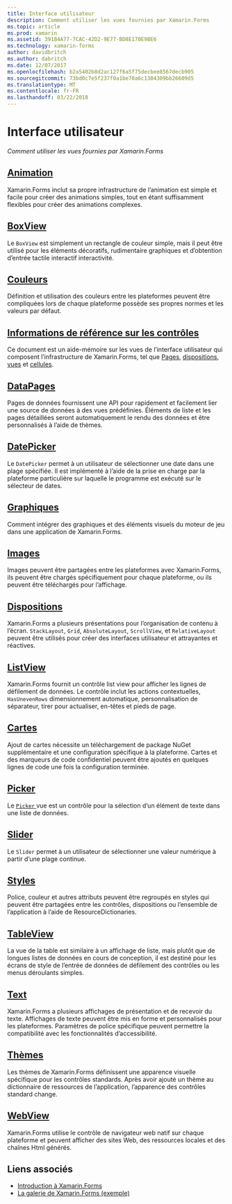 ```yaml
---
title: Interface utilisateur
description: Comment utiliser les vues fournies par Xamarin.Forms
ms.topic: article
ms.prod: xamarin
ms.assetid: 391B4A77-7CAC-42D2-9E77-BD8E170E9BE6
ms.technology: xamarin-forms
author: davidbritch
ms.author: dabritch
ms.date: 12/07/2017
ms.openlocfilehash: b2a5402b8d2ac127f6a5f75decbee8567decb905
ms.sourcegitcommit: 73bd0c7e5f237f0a1be70a6c1384309bb26609d5
ms.translationtype: MT
ms.contentlocale: fr-FR
ms.lasthandoff: 03/22/2018
---
```

# <a name="user-interface"></a>Interface utilisateur

_Comment utiliser les vues fournies par Xamarin.Forms_

## <a name="animationanimationindexmd"></a>[Animation](animation/index.md)

Xamarin.Forms inclut sa propre infrastructure de l’animation est simple et facile pour créer des animations simples, tout en étant suffisamment flexibles pour créer des animations complexes.

## <a name="boxviewboxviewmd"></a>[BoxView](boxview.md)

Le `BoxView` est simplement un rectangle de couleur simple, mais il peut être utilisé pour les éléments décoratifs, rudimentaire graphiques et d’obtention d’entrée tactile interactif interactivité.

## <a name="colorscolorsmd"></a>[Couleurs](colors.md)

Définition et utilisation des couleurs entre les plateformes peuvent être compliquées lors de chaque plateforme possède ses propres normes et les valeurs par défaut.

## <a name="controls-referencecontrolsindexmd"></a>[Informations de référence sur les contrôles](controls/index.md)

Ce document est un aide-mémoire sur les vues de l’interface utilisateur qui composent l’infrastructure de Xamarin.Forms, tel que [Pages](~/xamarin-forms/user-interface/controls/pages.md), [dispositions](~/xamarin-forms/user-interface/controls/layouts.md), [vues](~/xamarin-forms/user-interface/controls/views.md) et [cellules](~/xamarin-forms/user-interface/controls/cells.md).

## <a name="datapagesdatapagesindexmd"></a>[DataPages](datapages/index.md)

Pages de données fournissent une API pour rapidement et facilement lier une source de données à des vues prédéfinies. Éléments de liste et les pages détaillées seront automatiquement le rendu des données et être personnalisés à l’aide de thèmes.

## <a name="datepickerdatepickermd"></a>[DatePicker](datepicker.md)

Le `DatePicker` permet à un utilisateur de sélectionner une date dans une plage spécifiée. Il est implémenté à l’aide de la prise en charge par la plateforme particulière sur laquelle le programme est exécuté sur le sélecteur de dates.

## <a name="graphicsgraphicsindexmd"></a>[Graphiques](graphics/index.md)

Comment intégrer des graphiques et des éléments visuels du moteur de jeu dans une application de Xamarin.Forms.

## <a name="imagesimagesmd"></a>[Images](images.md)

Images peuvent être partagées entre les plateformes avec Xamarin.Forms, ils peuvent être chargés spécifiquement pour chaque plateforme, ou ils peuvent être téléchargés pour l’affichage.

## <a name="layoutslayoutsindexmd"></a>[Dispositions](layouts/index.md)

Xamarin.Forms a plusieurs présentations pour l’organisation de contenu à l’écran. `StackLayout`, `Grid`, `AbsoluteLayout`, `ScrollView`, et `RelativeLayout` peuvent être utilisés pour créer des interfaces utilisateur et attrayantes et réactives.

## <a name="listviewlistviewindexmd"></a>[ListView](listview/index.md)

Xamarin.Forms fournit un contrôle list view pour afficher les lignes de défilement de données. Le contrôle inclut les actions contextuelles, `HasUnevenRows` dimensionnement automatique, personnalisation de séparateur, tirer pour actualiser, en-têtes et pieds de page.

## <a name="mapsmapmd"></a>[Cartes](map.md)

Ajout de cartes nécessite un téléchargement de package NuGet supplémentaire et une configuration spécifique à la plateforme. Cartes et des marqueurs de code confidentiel peuvent être ajoutés en quelques lignes de code une fois la configuration terminée.

## <a name="pickerpickerindexmd"></a>[Picker](picker/index.md)

Le [ `Picker` ](https://developer.xamarin.com/api/type/Xamarin.Forms.Picker/) vue est un contrôle pour la sélection d’un élément de texte dans une liste de données.

## <a name="sliderslidermd"></a>[Slider](slider.md)

Le `Slider` permet à un utilisateur de sélectionner une valeur numérique à partir d’une plage continue.

## <a name="stylesstylesindexmd"></a>[Styles](styles/index.md)

Police, couleur et autres attributs peuvent être regroupés en styles qui peuvent être partagées entre les contrôles, dispositions ou l’ensemble de l’application à l’aide de ResourceDictionaries.

## <a name="tableviewtableviewmd"></a>[TableView](tableview.md)

La vue de la table est similaire à un affichage de liste, mais plutôt que de longues listes de données en cours de conception, il est destiné pour les écrans de style de l’entrée de données de défilement des contrôles ou les menus déroulants simples.

## <a name="texttextindexmd"></a>[Text](text/index.md)

Xamarin.Forms a plusieurs affichages de présentation et de recevoir du texte. Affichages de texte peuvent être mis en forme et personnalisés pour les plateformes. Paramètres de police spécifique peuvent permettre la compatibilité avec les fonctionnalités d’accessibilité.

## <a name="themesthemesindexmd"></a>[Thèmes](themes/index.md)

Les thèmes de Xamarin.Forms définissent une apparence visuelle spécifique pour les contrôles standards. Après avoir ajouté un thème au dictionnaire de ressources de l’application, l’apparence des contrôles standard change.

## <a name="webviewwebviewmd"></a>[WebView](webview.md)

Xamarin.Forms utilise le contrôle de navigateur web natif sur chaque plateforme et peuvent afficher des sites Web, des ressources locales et des chaînes Html générés.


## <a name="related-links"></a>Liens associés

- [Introduction à Xamarin.Forms](~/xamarin-forms/get-started/introduction-to-xamarin-forms.md)
- [La galerie de Xamarin.Forms (exemple)](https://developer.xamarin.com/samples/FormsGallery/)
